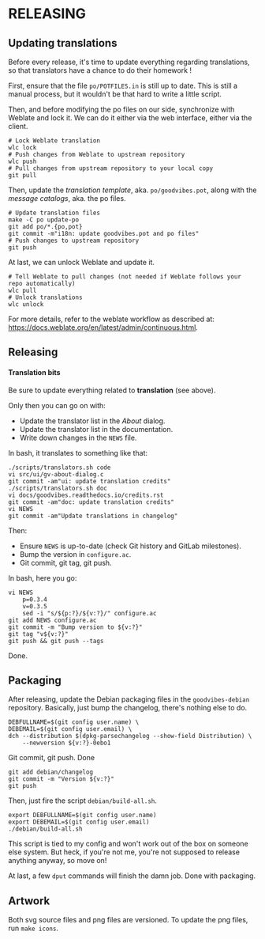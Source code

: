 RELEASING
=========



Updating translations
---------------------

Before every release, it's time to update everything regarding translations, so
that translators have a chance to do their homework !

First, ensure that the file `po/POTFILES.in` is still up to date. This is still
a manual process, but it wouldn't be that hard to write a little script.

Then, and before modifying the po files on our side, synchronize with Weblate
and lock it. We can do it either via the web interface, either via the client.

	# Lock Weblate translation
	wlc lock
	# Push changes from Weblate to upstream repository
	wlc push
	# Pull changes from upstream repository to your local copy
	git pull

Then, update the *translation template*, aka. `po/goodvibes.pot`, along with
the *message catalogs*, aka. the po files.

	# Update translation files
	make -C po update-po
	git add po/*.{po,pot}
	git commit -m"i18n: update goodvibes.pot and po files"
	# Push changes to upstream repository
	git push

At last, we can unlock Weblate and update it.

	# Tell Weblate to pull changes (not needed if Weblate follows your repo automatically)
	wlc pull
	# Unlock translations
	wlc unlock

For more details, refer to the weblate workflow as described at:
<https://docs.weblate.org/en/latest/admin/continuous.html>.




Releasing
---------

#### Translation bits

Be sure to update everything related to **translation** (see above).

Only then you can go on with:

- Update the translator list in the *About* dialog.
- Update the translator list in the documentation.
- Write down changes in the `NEWS` file.

In bash, it translates to something like that:

	./scripts/translators.sh code
	vi src/ui/gv-about-dialog.c
	git commit -am"ui: update translation credits"
	./scripts/translators.sh doc
	vi docs/goodvibes.readthedocs.io/credits.rst
	git commit -am"doc: update translation credits"
	vi NEWS
	git commit -am"Update translations in changelog"

Then:

- Ensure `NEWS` is up-to-date (check Git history and GitLab milestones).
- Bump the version in `configure.ac`.
- Git commit, git tag, git push.

In bash, here you go:

	vi NEWS
        p=0.3.4
        v=0.3.5
        sed -i "s/${p:?}/${v:?}/" configure.ac
	git add NEWS configure.ac
	git commit -m "Bump version to ${v:?}"
	git tag "v${v:?}"
	git push && git push --tags

Done.



Packaging
---------

After releasing, update the Debian packaging files in the `goodvibes-debian`
repository. Basically, just bump the changelog, there's nothing else to do.

	DEBFULLNAME=$(git config user.name) \
	DEBEMAIL=$(git config user.email) \
	dch --distribution $(dpkg-parsechangelog --show-field Distribution) \
	    --newversion ${v:?}-0ebo1

Git commit, git push. Done

	git add debian/changelog
	git commit -m "Version ${v:?}"
	git push

Then, just fire the script `debian/build-all.sh`.

	export DEBFULLNAME=$(git config user.name)
	export DEBEMAIL=$(git config user.email)
	./debian/build-all.sh

This script is tied to my config and won't work out of the box on someone else
system. But heck, if you're not me, you're not supposed to release anything
anyway, so move on!

At last, a few `dput` commands will finish the damn job. Done with packaging.




Artwork
-------

Both svg source files and png files are versioned. To update the png files, run
`make icons`.
